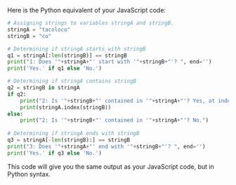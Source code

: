 Here is the Python equivalent of your JavaScript code:

```python
# Assigning strings to variables stringA and stringB.
stringA = "tacoloco"
stringB = "co"

# Determining if stringA starts with stringB
q1 = stringA[:len(stringB)] == stringB
print("1: Does '"+stringA+"' start with '"+stringB+"'? ", end='')
print('Yes.' if q1 else 'No.')

# Determining if stringA contains stringB 
q2 = stringB in stringA
if q2:
    print("2: Is '"+stringB+"' contained in '"+stringA+"'? Yes, at index ", end='')
    print(stringA.index(stringB))
else:
    print("2: Is '"+stringB+"' contained in '"+stringA+"'? No.")
    
# Determining if stringA ends with stringB 
q3 = stringA[-len(stringB):] == stringB
print("3: Does '"+stringA+"' end with '"+stringB+"'? ", end='')
print('Yes.' if q3 else 'No.')
```
This code will give you the same output as your JavaScript code, but in Python syntax.

